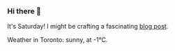 ### Hi there :wave:

It's Saturday! I might be crafting a fascinating [blog post](https://benjaminwuethrich.dev).

Weather in Toronto: sunny, at -1°C.
